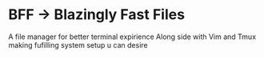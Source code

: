 # BFF -> Blazingly Fast Files
A file manager for better terminal expirience
Along side with Vim and Tmux making fufilling system setup u can desire
